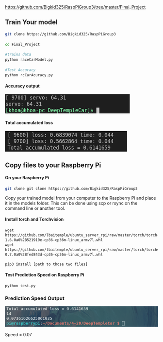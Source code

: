 
https://github.com/Bigkid325/RaspPiGroup3/tree/master/Final_Project

## Train Your model

```bash 
git clone https://github.com/Bigkid325/RaspPiGroup3

cd Final_Project

#trains data
python raceCarModel.py

#Test Accuracy
python rcCarAcuracy.py
```
####  Accuracy output 
![image](https://raw.githubusercontent.com/Bigkid325/RaspPiGroup3/master/Final_Project/Screenshots/DeepinScreenshot_select-area_20200430203508.png)

#### Total accumulated loss
![image](https://raw.githubusercontent.com/Bigkid325/RaspPiGroup3/master/Final_Project/Screenshots/DeepinScreenshot_select-area_20200502130939.png)

## Copy files to your Raspberry Pi

#### On your Raspberry Pi
```bash
git clone git clone https://github.com/Bigkid325/RaspPiGroup3
```
Copy your trained model from your computer to the Raspberry Pi and place it in
the models folder. This can be done using scp or rsync on the command line or another tool.

#### Install torch and Torchvision

```
wget https://github.com/lbaitemple/ubuntu_server_rpi/raw/master/torch/torch-1.6.0a0%2B521910e-cp36-cp36m-linux_armv7l.whl
wget https://github.com/lbaitemple/ubuntu_server_rpi/raw/master/torch/torchvision-0.7.0a0%2Bfed843d-cp36-cp36m-linux_armv7l.whl

pip3 install [path to those two files]
```
#### Test Prediction Speed on Raspberry Pi
```bash
python test.py
```

### Prediction Speed Output
![image](https://raw.githubusercontent.com/Bigkid325/RaspPiGroup3/master/Final_Project/Screenshots/DeepinScreenshot_select-area_20200430203414.png)

Speed = 0.07
